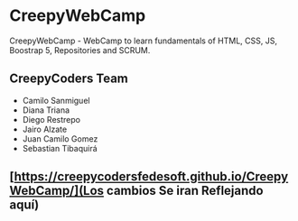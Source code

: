 # CreepyWebCamp
CreepyWebCamp - WebCamp to learn fundamentals of HTML, CSS, JS, Boostrap 5, Repositories and SCRUM.

## CreepyCoders Team
* Camilo Sanmiguel
* Diana Triana
* Diego Restrepo
* Jairo Alzate
* Juan Camilo Gomez
* Sebastian Tibaquirá

## [https://creepycodersfedesoft.github.io/CreepyWebCamp/](Los cambios Se iran Reflejando aquí)
